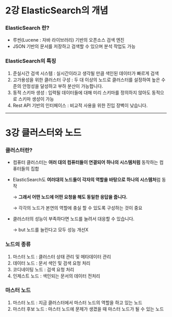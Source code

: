 # 2강 ElasticSearch의 개념

### ElasticSearch 란?

- 루씬(Lucene : 자바 라이브러리) 기반의 오픈소스 검색 엔진
- JSON 기반의 문서를 저장하고 검색할 수 있으며 분석 작업도 가능

### ElasticSearch의 특징

1. 준실시간 검색 시스템 : 실시간이라고 생각될 만큼 색인된 데이터가 빠르게 검색
2. 고가용성을 위한 클러스터 구성 : 두 대 이상의 노드로 클러스터를 설정하여 높은 수준의 안정성을 달성하고 부하 분산이 가능합니다.
3. 동적 스키마 생성 : 입력될 데이터들에 대해 미리 스키마를 정의하지 않아도 동적으로 스키마 생성이 가능
4. Rest API 기반의 인터페이스 : 비교적 사용을 위한 진입 장벽이 낮습니다.

---

# 3강 클러스터와 노드

### 클러스터란?

- 컴퓨터 클러스터는 **여러 대의 컴퓨터들이 연결되어 하나의 시스템처럼** 동작하는 컴퓨터들의 집합
- ElasticSearch도 **여러대의 노드들이 각자의 역할을 바탕으로 하나의 시스템처**럼 동작
    
    → **그래서 어떤 노드에 어떤 요청을 해도 동일한 응답을 줍니다.**
    
    → 각각의 노드가 본연의 역할에 충실 할 수 있도록 구성하는 것이 중요
    
- 클러스터의 성능이 부족하다면 노드를 늘려서 대응할 수 있습니다.
    
     → but 노드를 늘린다고 모두 성능 개선X
    

### 노드의 종류

1. 마스터 노드 : 클러스터 상태 관리 및 메타데이터 관리
2. 데이터 노드 : 문서 색인 및 검색 요청 처리
3. 코디네이팅 노드 : 검색 요청 처리
4. 인제스트 노드 : 색인되는 문서의 데이터 전처리

### 마스터 노드

1. 마스터 노드 : 지금 클러스터에서 마스터 노드의 역할을 하고 있는 노드
2. 마스터 후보 노드 : 마스터 노드에 문제가 생겼을 때 마스터 노드가 될 수 있는 노드

